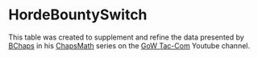 # HordeBountySwitch

This table was created to supplement and refine the data presented by [BChaps](https://gearsofwar.com/en-us/players/bchaps) in his [ChapsMath](https://www.youtube.com/playlist?list=PLZgFP3wqGQNR-ZDlcfVs0RjSvrkqigPy6) series on the [GoW Tac-Com](https://www.youtube.com/channel/UCxzFwwwU9Y3wm3FKzR8moyQ) Youtube channel.


